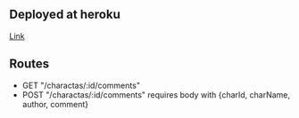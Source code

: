 ## Deployed at heroku

[Link](https://comments-for-ramproject.herokuapp.com/)

## Routes

- GET "/charactas/:id/comments"
- POST "/charactas/:id/comments" requires body with {charId, charName, author, comment}
